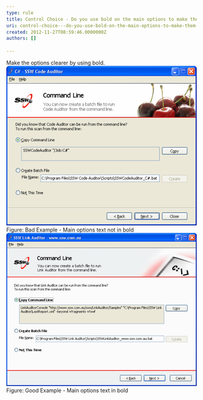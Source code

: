 ```yaml
---
type: rule
title: Control Choice - Do you use bold on the main options to make them clearer?
uri: control-choice---do-you-use-bold-on-the-main-options-to-make-them-clearer
created: 2012-11-27T08:59:46.0000000Z
authors: []

---
```


 
Make the options clearer by using bold.
   ​![SSW Link Auditor - Command Line](../../assets/OptionsTextNotInBold.gif)Figure: Bad Example - Main options text not in bold![SSW Link Auditor - Command Line](../../assets/OptionsTextInBold.gif)Figure: Good Example - Main options text in bold

